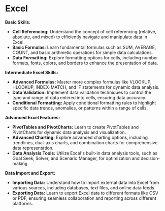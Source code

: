 # Excel

**Basic Skills:**
   - **Cell Referencing:** Understand the concept of cell referencing (relative, absolute, and mixed) to efficiently navigate and manipulate data in Excel.
   - **Basic Formulas:** Learn fundamental formulas such as SUM, AVERAGE, COUNT, and basic arithmetic operations for simple data calculations.
   - **Data Formatting:** Explore formatting options for cells, including number formats, fonts, colors, and borders to enhance the presentation of data.

**Intermediate Excel Skills:**
   - **Advanced Formulas:** Master more complex formulas like VLOOKUP, HLOOKUP, INDEX-MATCH, and IF statements for dynamic data analysis.
   - **Data Validation:** Implement data validation techniques to control the type and range of data entered into cells, ensuring data accuracy.
   - **Conditional Formatting:** Apply conditional formatting rules to highlight specific data trends, anomalies, or patterns within a range of cells.

**Advanced Excel Features:**
   - **PivotTables and PivotCharts:** Learn to create PivotTables and PivotCharts for dynamic data analysis and visualization.
   - **Advanced Charting:** Explore advanced charting options, including trendlines, dual-axis charts, and combination charts for comprehensive data representation.
   - **Data Analysis Tools:** Utilize Excel's built-in data analysis tools, such as Goal Seek, Solver, and Scenario Manager, for optimization and decision-making.

**Data Import and Export:**
   - **Importing Data:** Understand how to import external data into Excel from various sources, including databases, text files, and online data feeds.
   - **Exporting Data:** Learn to export Excel data to different formats like CSV or PDF, ensuring seamless collaboration and reporting across different platforms.
